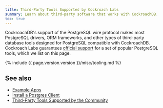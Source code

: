 ```yaml
---
title: Third-Party Tools Supported by Cockroach Labs
summary: Learn about third-party software that works with CockroachDB.
toc: true
---
```


CockroachDB's support of the PostgreSQL wire protocol makes most PostgreSQL drivers, ORM frameworks, and other types of third-party database tools designed for PostgreSQL compatible with CockroachDB. Cockroach Labs guarantees [official support](#support-levels) for a set of popular PostgreSQL tools, which we list on this page.

{% include {{ page.version.version }}/misc/tooling.md %}

## See also

- [Example Apps](example-apps.html)
- [Install a Postgres Client](install-client-drivers.html)
- [Third-Party Tools Supported by the Community](community-tooling.html)
